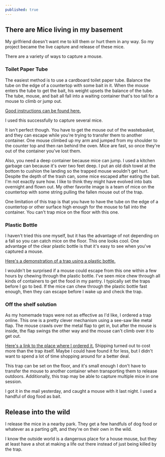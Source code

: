 ```yaml
---
published: true
---
```



## There are Mice living in my basement

My girlfriend doesn't want me to kill them or hurt them in any way. So my project became the live capture and release of these mice.

There are a variety of ways to capture a mouse. 

### Toilet Paper Tube

The easiest method is to use a cardboard toilet paper tube. Balance the tube on the edge of a countertop with some bait in it. When the mouse enters the tube to get the bait, his weight upsets the balance of the tube. The tube, mouse, and bait all fall into a waiting container that's too tall for a mouse to climb or jump out.

[Good instructions can be found here.](http://www.instructables.com/id/Simple--No-Kill--Mouse-Trap/?ALLSTEPS)

I used this successfully to capture several mice. 

It isn't perfect though. You have to get the mouse out of the wastebasket, and they can escape while you're trying to transfer them to another container. One mouse climbed up my arm and jumped from my shoulder to the counter top and then ran behind the oven. Mice are fast, so once they're out of the container you've lost them.

Also, you need a deep container because mice can jump. I used a kitchen garbage can because it's over two feet deep. I put an old dish towel at the bottom to cushion the landing so the trapped mouse wouldn't get hurt. Despite the depth of the trash can, some mice escaped after eating the bait. I'm not exactly sure how. I like to think they might have evolved into bats overnight and flown out. My other favorite image is a team of mice on the countertop with some string pulling the fallen mouse out of the trap.

One limitation of this trap is that you have to have the tube on the edge of a countertop or other surface high enough for the mouse to fall into the container. You can't trap mice on the floor with this one.

### Plastic Bottle

I haven't tried this one myself, but it has the advantage of not depending on a fall so you can catch mice on the floor. This one looks cool. One advantage of the clear plastic bottle is that it's easy to see when you've captured a mouse.

[Here's a demonstration of a trap using a plastic bottle.](https://www.youtube.com/watch?v=QDgAuVK1Br0)

I wouldn't be surprised if a mouse could escape from this one within a few hours by chewing through the plastic bottle. I've seen mice chew through all kinds of containers to get the food in my pantry. I typically set the traps before I go to bed. If the mice can chew through the plastic bottle fast enough, then they can escape before I wake up and check the trap.

### Off the shelf solution

As my homemade traps were not as effective as I'd like, I ordered a trap online. This one is a pretty clever mechanism using a see-saw like metal flap. The mouse crawls over the metal flap to get in, but after the mouse is inside, the flap swings the other way and the mouse can't climb over it to get out.

[Here's a link to the place where I ordered it.](https://www.youtube.com/watch?v=QDgAuVK1Br0) Shipping turned out to cost more than the trap itself. Maybe I could have found it for less, but I didn't want to spend a lot of time shopping around for a better deal.

This trap can be set on the floor, and it's small enough I don't have to transfer the mouse to another container when transporting  them to release outdoors. Additionally, this trap may be able to capture multiple mice in one session.

I got it in the mail yesterday, and caught a mouse with it last night. I used a handful of dog food as bait. 

## Release into the wild

I release the mice in a nearby park. They get a few handfuls of dog food or whatever as a parting gift, and they're on their own in the wild.

I know the outside world is a dangerous place for a house mouse, but they at least have a shot at making a life out there instead of just being killed by the trap.



